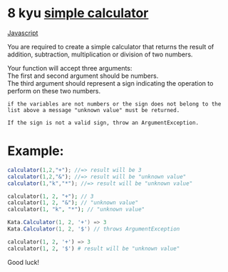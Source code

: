 # 8 kyu [simple calculator ](https://www.codewars.com/kata/5810085c533d69f4980001cf)

<!-- START LANGUAGE_LINKS -->

[Javascript](./javascript.js)

<!-- END LANGUAGE_LINKS -->

You are required to create a simple calculator that returns the result of addition, subtraction, multiplication or division of two numbers.

Your function will accept three arguments:<br>
The first and second argument should be numbers.<br>
The third argument should represent a sign indicating the operation to perform on these two numbers.
```if-not:csharp
if the variables are not numbers or the sign does not belong to the list above a message "unknown value" must be returned.
```
```if:csharp
If the sign is not a valid sign, throw an ArgumentException.
```

# Example:

```javascript
calculator(1,2,"+"); //=> result will be 3
calculator(1,2,"&"); //=> result will be "unknown value"
calculator(1,"k","*"); //=> result will be "unknown value"
```
```php
calculator(1, 2, "+"); // 3
calculator(1, 2, "&"); // "unknown value"
calculator(1, "k", "*"); // "unknown value"
```
```csharp
Kata.Calculator(1, 2, '+') => 3
Kata.Calculator(1, 2, '$') // throws ArgumentException
```
```python
calculator(1, 2, '+') => 3
calculator(1, 2, '$') # result will be "unknown value"
```

Good luck!